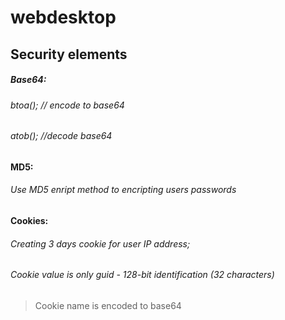 # webdesktop

## Security elements


##### Base64:
###### btoa(); // encode to base64
###### atob(); //decode base64


#### MD5:
###### Use MD5 enript method to encripting users passwords


#### Cookies:
###### Creating 3 days cookie for user IP address; 
###### Cookie value is only guid - 128-bit identification (32 characters)
> Cookie name is encoded to base64

